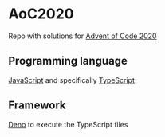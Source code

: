 # AoC2020
Repo with solutions for [Advent of Code 2020](https://adventofcode.com/2020)

## Programming language
[JavaScript](https://www.javascript.com/) and specifically [TypeScript](https://www.typescriptlang.org/)

## Framework
[Deno](https://deno.land/) to execute the TypeScript files
